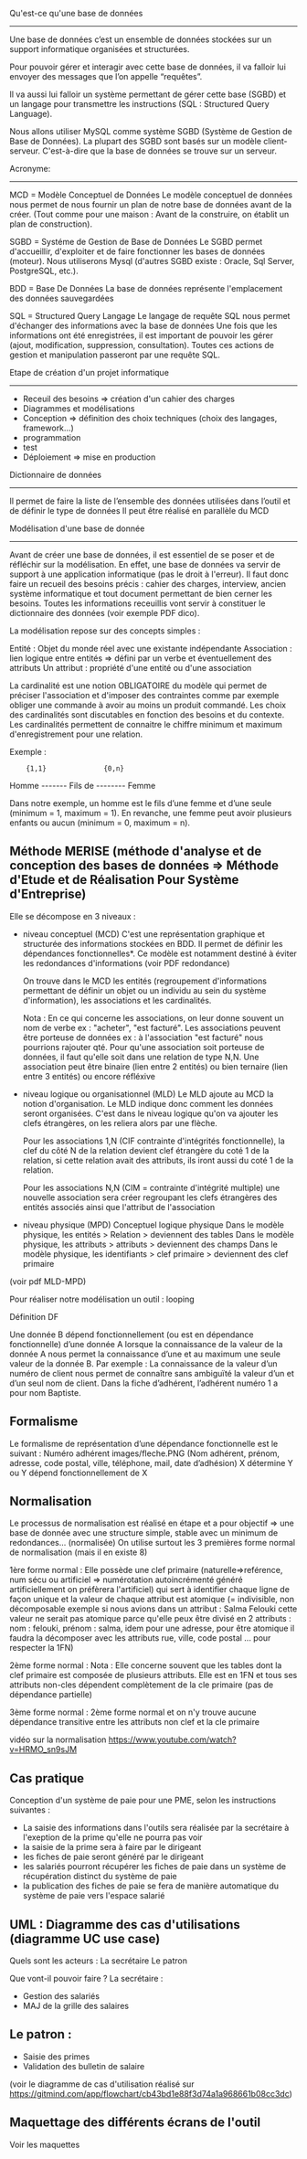 Qu'est-ce qu'une base de données
*********************************

Une base de données c’est un ensemble de données stockées sur un support informatique organisées et structurées.

Pour pouvoir gérer et interagir avec cette base de données, il va falloir lui envoyer des messages que l’on appelle “requêtes”.

Il va aussi lui falloir un système permettant de gérer cette base (SGBD) et un langage pour transmettre les instructions (SQL : Structured Query Language).

Nous allons utiliser MySQL comme système SGBD (Système de Gestion de Base de Données).
La plupart des SGBD sont basés sur un modèle client-serveur. 
C'est-à-dire que la base de données se trouve sur un serveur.

Acronyme:
***************************************
MCD = Modèle Conceptuel de Données
Le modèle conceptuel de données nous permet de nous fournir un plan de notre base de données avant de la créer.
(Tout comme pour une maison : Avant de la construire, on établit un plan de construction).

SGBD = Systéme de Gestion de Base de Données
Le SGBD permet d'accueillir, d'exploiter et de faire fonctionner les bases de données (moteur).
Nous utiliserons Mysql (d'autres SGBD existe : Oracle, Sql Server, PostgreSQL, etc.).

BDD = Base De Données
La base de données représente l'emplacement des données sauvegardées

SQL = Structured Query Langage
Le langage de requête SQL nous permet d'échanger des informations avec la base de données
Une fois que les informations ont été enregistrées, il est important de pouvoir les gérer (ajout, modification, suppression, consultation).
Toutes ces actions de gestion et manipulation passeront par une requête SQL.

Etape de création d'un projet informatique
******************************************
- Receuil des besoins => création d'un cahier des charges
- Diagrammes et modélisations 
- Conception => définition des choix techniques (choix des langages, framework...)
- programmation
- test 
- Déploiement => mise en production

Dictionnaire de données
*****************************

Il permet de faire la liste de l’ensemble des données utilisées dans l’outil et de définir le type de 
données
Il peut être réalisé en parallèle du MCD

Modélisation d'une base de donnée
**********************************
Avant de créer une base de données, il est essentiel de se poser et de réfléchir sur la modélisation.
En effet, une base de données va servir de support à une application informatique (pas le droit à l'erreur).
Il faut donc faire un recueil des besoins précis : cahier des charges, interview, ancien système informatique et tout document permettant de bien cerner les besoins.
Toutes les informations receuillis vont servir à constituer le dictionnaire des données (voir exemple PDF dico).

La modélisation repose sur des concepts simples :

Entité : Objet du monde réel avec une existante indépendante
Association : lien logique entre entités => défini par un verbe et éventuellement des attributs
Un attribut : propriété d'une entité ou d'une association

La cardinalité est une notion OBLIGATOIRE du modèle qui permet de préciser l'association et d'imposer des contraintes comme par exemple obliger une commande à avoir au moins un produit commandé. Les choix des cardinalités sont discutables en fonction des besoins et du contexte. Les cardinalités permettent de connaitre le chiffre minimum et maximum d'enregistrement pour une relation.

Exemple : 

        {1,1}              {0,n}
Homme -------  Fils de  --------   Femme

Dans notre exemple, un homme est le fils d’une femme et d’une seule (minimum = 1, maximum = 1).
En revanche, une femme peut avoir plusieurs enfants ou aucun (minimum = 0, maximum = n).

Méthode MERISE (méthode d'analyse et de conception des bases de données => Méthode d'Etude et de Réalisation Pour Système d'Entreprise)
------------------------------------------------------------------------

Elle se décompose en 3 niveaux : 

- niveau conceptuel (MCD)
    C'est une représentation graphique et structurée des informations stockées en BDD. Il permet de définir les dépendances fonctionnelles*.
    Ce modèle est notamment destiné à éviter les redondances d'informations (voir PDF redondance)

    On trouve dans le MCD les entités (regroupement d'informations permettant de définir un objet ou un individu au sein du système d'information), les associations et les cardinalités.
    
    Nota : En ce qui concerne les associations, on leur donne souvent un nom de verbe ex : "acheter", "est facturé". 
    Les associations peuvent être porteuse de données ex : à l'association "est facturé" nous pourrions rajouter qté. 
    Pour qu'une association soit porteuse de données, il faut qu'elle soit dans une relation de type N,N.
    Une association peut être binaire (lien entre 2 entités) ou bien ternaire (lien entre 3 entités) ou encore réfléxive 
   
- niveau logique ou organisationnel (MLD)
    Le MLD ajoute au MCD la notion d'organisation. Le MLD indique donc comment les données seront organisées.
    C'est dans le niveau logique qu'on va ajouter les clefs étrangères, on les reliera alors par une flèche. 

    Pour les associations 1,N (CIF contrainte d'intégrités fonctionnelle), la clef du côté N de la relation devient clef étrangère du coté 1 de la relation, si cette relation avait des attributs, ils iront aussi du coté 1 de la relation. 

    Pour les associations N,N (CIM = contrainte d'intégrité multiple) une nouvelle association sera créer regroupant les clefs étrangères des entités associés ainsi que l'attribut de l'association

  
- niveau physique (MPD)
                              Conceptuel    logique         physique
    Dans le modèle physique, les entités > Relation > deviennent des tables
    Dans le modèle physique, les attributs > attributs > deviennent des champs
    Dans le modèle physique, les identifiants > clef primaire > deviennent des clef primaire

(voir pdf MLD-MPD)

Pour réaliser notre modélisation un outil : looping


Définition DF

Une donnée B dépend fonctionnellement (ou est en dépendance fonctionnelle) d’une donnée A lorsque la connaissance de la valeur de la donnée A nous permet la connaissance d’une et au maximum une seule valeur de la donnée B.
Par exemple :
La connaissance de la valeur d’un numéro de client nous permet de connaître sans ambiguïté la valeur d’un et d’un seul nom de client.
Dans la fiche d’adhérent, l’adhérent numéro 1 a pour nom Baptiste.

Formalisme
----------
Le formalisme de représentation d’une dépendance fonctionnelle est le suivant :
Numéro adhérent images/fleche.PNG (Nom adhérent, prénom, adresse, code postal, ville, téléphone, mail, date d’adhésion)
X détermine Y ou Y dépend fonctionnellement de X

Normalisation 
------------------
Le processus de normalisation est réalisé en étape et a pour objectif =>  une base de donnée avec une structure simple, stable avec un minimum de redondances... (normalisée)
On utilise surtout les 3 premières forme normal de normalisation (mais il en existe 8)

1ère forme normal : 
Elle possède une clef primaire (naturelle=>reférence, num sécu ou artificiel => numérotation autoincrémenté généré artificiellement on préfèrera l'artificiel) qui sert à identifier chaque ligne de façon unique et la valeur de chaque attribut est atomique (= indivisible, non décomposable exemple si nous avions dans un attribut : Salma Felouki cette valeur ne serait pas atomique parce qu'elle peux être divisé en 2 attributs : nom : felouki, prénom : salma, idem pour une adresse, pour être atomique il faudra la décomposer avec les attributs rue, ville, code postal ... pour respecter la 1FN)


2ème forme normal :
Nota : Elle concerne souvent que les tables dont la clef primaire est composée de plusieurs attributs. 
Elle est en 1FN et tous ses attributs non-cles dépendent complètement de la cle primaire (pas de dépendance partielle)

3ème forme normal : 
2ème forme normal et on n'y trouve aucune dépendance transitive entre les attributs non clef et la cle primaire

vidéo sur la normalisation
https://www.youtube.com/watch?v=HRMO_sn9sJM



Cas pratique
--------------
Conception d'un système de paie pour une PME, selon les instructions suivantes : 
- La saisie des informations dans l'outils sera réalisée par la secrétaire à l'exeption de la prime qu'elle ne pourra pas voir
- la saisie de la prime sera à faire par le dirigeant
- les fiches de paie seront généré par le dirigeant
- les salariés  pourront récupérer les fiches de paie dans un système de récupération distinct du système de paie
- la publication des fiches de paie se fera de manière automatique du système de paie vers l'espace salarié

UML : Diagramme des cas d'utilisations (diagramme UC use case)
------------------------------------
Quels sont les acteurs : 
La secrétaire
Le patron

Que vont-il pouvoir faire ? 
La secrétaire : 
- Gestion des salariés
- MAJ de la grille des salaires

Le patron :
-----------
- Saisie des primes
- Validation des bulletin de salaire

(voir le diagramme de cas d'utilisation réalisé sur https://gitmind.com/app/flowchart/cb43bd1e88f3d74a1a968661b08cc3dc)

Maquettage des différents écrans de  l'outil
---------------------
Voir les maquettes


